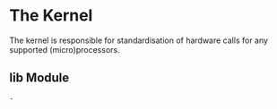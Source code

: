 # The Kernel

The kernel is responsible for standardisation of hardware calls for any supported (micro)processors.

## lib Module

    -